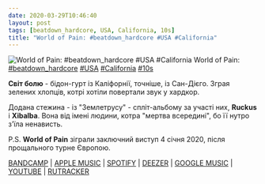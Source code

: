 ```yaml
---
date: 2020-03-29T10:46:40
layout: post
tags: [beatdown_hardcore, USA, California, 10s]
title: "World of Pain: #beatdown_hardcore #USA #California"
---
```

![World of Pain: #beatdown_hardcore #USA #California](https://res.cloudinary.com/vast-space-unexplored/image/upload/q_auto,dpr_auto,w_auto/photos/photo_929_29-03-2020_10-46-40.jpg)
World of Pain: [#beatdown_hardcore](/tags/#beatdown_hardcore) [#USA](/tags/#USA) [#California](/tags/#California) [#10s](/tags/#10s)

**Світ болю** - бідон-гурт із Каліфорнії, точніше, із Сан-Дієго. Зграя зелених хлопців, котрі хотіли повертали звук у хардкор.

Додана стежина - із &quot;Землетрусу&quot; - спліт-альбому за участі них, **Ruckus** і **Xibalba**. Вона від імені людини, котра &quot;мертва всередині&quot;, бо її нутро з&#39;їла ненависть.

P.S. **World of Pain** зіграли заключний виступ 4 січня 2020, після прощального турне Європою.

[BANDCAMP](https://bdhw.bandcamp.com/album/earthquake-split) \| [APPLE MUSIC](https://music.apple.com/us/album/earthquake/417939210) \| [SPOTIFY](https://open.spotify.com/album/40J3snok9N5p7V6XAFlAmQ) \| [DEEZER](https://www.deezer.com/album/897865?utm_source=deezer&amp;utm_content=album-897865&amp;utm_term=1601611822_1585467889&amp;utm_medium=web) \| [GOOGLE MUSIC](https://play.google.com/music/m/Bzizxu3b4hauycc25orcw6rthqm?t=Earthquake_-_World_of_Pain_Xibalba_Ruckus) \| [YOUTUBE](https://www.youtube.com/playlist?list=PLx4iHzslwIGXadNiBa2XD_pmiQa5jIgxp) \| [RUTRACKER](https://rutracker.org/forum/viewtopic.php?t=3824996)